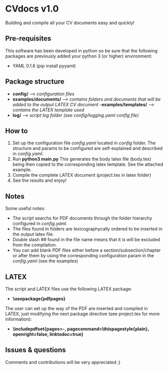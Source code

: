# **CVdocs v1.0**
Building and compile all your CV documents easy and quickly!

Pre-requisites
--------------
This software has been developed in python so be sure that the following packages are previously added your python 3 (or higher) environment:
- YAML 0.1.6 (pip install pyyaml)

Package structure
-----------------
- **config/** --> _configuration files_
- **examples/documents/** --> _contains folders and documents that will be added to the output LATEX CV document_
-**examples/templates/** --> _contains the LATEX template used_
- **log/** --> _script log folder (see config/logging.yaml config file)_ 

How to
------
1. Set up the configuration file _config.yaml_ located in _config_ folder. The structure and params to be configured are self-explained and described in _config.yaml_.
2. Run **python3 main.py** This generates the body latex file (body.tex) being then copied to the corresponding latex template. See the attached example.
3. Compile the complete LATEX document (project.tex in latex folder)
4. See the results and enjoy!

Notes
-----
Some useful notes:
- The script searchs for PDF documents through the folder hierarchy configured in _config.yaml_.
- The files found in folders are lexicographycally ordered to be inserted in the output latex file.
- Double slash ## found in the file name means that it is will be excluded from the compilation.
- You can add blank PDF files either before a section/subsection/chapter or after them by using the corresponding configuration param in the _config.yaml_ (see the examples)

LATEX
-----
The script and LATEX files use the following LATEX package:
- **\usepackage{pdfpages}**

The user can set up the way of the PDF are inserted and compiled in LATEX, just modifying the next package directive (see project.tex for more information):
- **\includepdfset{**pages=-, pagecommand=\thispagestyle{plain}, openright=false, linktodoc=true**}**

Issues & questions
------------------
Comments and contributions will be very appreciated ;)







